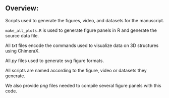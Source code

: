 ## Overview:

Scripts used to generate the figures, video, and datasets for the manuscript.

`make_all_plots.R` is used to generate figure panels in R and generate the source data file.

All *txt* files encode the commands used to visualize data on 3D structures using ChimeraX.

All *py* files used to generate svg figure formats.

All scripts are named according to the figure, video or datasets they generate. 

We also provide *png* files needed to compile several figure panels with this code.


